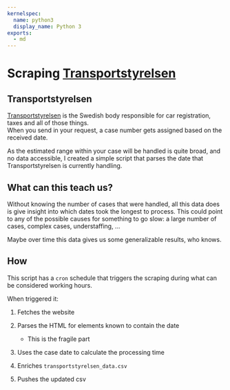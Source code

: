 ```yaml
---
kernelspec: 
  name: python3
  display_name: Python 3
exports:
  - md
---
```


# Scraping [Transportstyrelsen](https://www.transportstyrelsen.se/sv/vagtrafik/fordon/aga-kopa-eller-salja-fordon/import-och-export-av-fordon/fordonsimport-och-ursprungskontroll/)

## Transportstyrelsen

[Transportstyrelsen](https://www.transportstyrelsen.se/en) is the Swedish body responsible
for car registration, taxes and all of those things.  
When you send in your request, a case number gets assigned based on the received date.

As the estimated range within your case will be handled is quite broad, and no data 
accessible, I created a simple script that parses the date that Transportstyrelsen is
currently handling.

## What can this teach us?

Without knowing the number of cases that were handled, all this data does is give insight
into which dates took the longest to process. This could point to any of the possible
causes for something to go slow: a large number of cases, complex cases, understaffing, ...

Maybe over time this data gives us some generalizable results, who knows.

## How

This script has a `cron` schedule that triggers the scraping during what can be considered
working hours.

When triggered it:

1. Fetches the website
2. Parses the HTML for elements known to contain the date

    - This is the fragile part

3. Uses the case date to calculate the processing time
4. Enriches `transportstyrelsen_data.csv`
5. Pushes the updated csv

